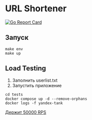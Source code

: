 # URL Shortener

[![Go Report Card](https://goreportcard.com/badge/github.com/Str1kez/url-shortener)](https://goreportcard.com/report/github.com/Str1kez/url-shortener)

## Запуск
```commandline
make env
make up
```

## Load Testing
1. Заполнить userlist.txt
2. Запустить приложение
```commandline
cd tests
docker compose up -d --remove-orphans
docker logs -f yandex-tank
```

[Держит 50000 RPS](https://overload.yandex.net/577254)

